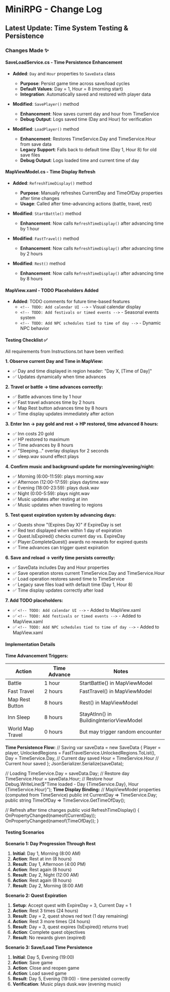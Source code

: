 ﻿# MiniRPG - Change Log

## Latest Update: Time System Testing & Persistence

### Changes Made ✨

#### SaveLoadService.cs - Time Persistence Enhancement
- **Added**: `Day` and `Hour` properties to `SaveData` class
  - **Purpose**: Persist game time across save/load cycles
  - **Default Values**: Day = 1, Hour = 8 (morning start)
  - **Integration**: Automatically saved and restored with player data

- **Modified**: `SavePlayer()` method
  - **Enhancement**: Now saves current day and hour from TimeService
  - **Debug Output**: Logs saved time (Day and Hour) for verification

- **Modified**: `LoadPlayer()` method
  - **Enhancement**: Restores TimeService.Day and TimeService.Hour from save data
  - **Legacy Support**: Falls back to default time (Day 1, Hour 8) for old save files
  - **Debug Output**: Logs loaded time and current time of day

#### MapViewModel.cs - Time Display Refresh
- **Added**: `RefreshTimeDisplay()` method
  - **Purpose**: Manually refreshes CurrentDay and TimeOfDay properties after time changes
  - **Usage**: Called after time-advancing actions (battle, travel, rest)

- **Modified**: `StartBattle()` method
  - **Enhancement**: Now calls `RefreshTimeDisplay()` after advancing time by 1 hour

- **Modified**: `FastTravel()` method
  - **Enhancement**: Now calls `RefreshTimeDisplay()` after advancing time by 2 hours

- **Modified**: `Rest()` method
  - **Enhancement**: Now calls `RefreshTimeDisplay()` after advancing time by 8 hours

#### MapView.xaml - TODO Placeholders Added
- **Added**: TODO comments for future time-based features
  - `<!-- TODO: Add calendar UI -->` - Visual calendar display
  - `<!-- TODO: Add festivals or timed events -->` - Seasonal events system
  - `<!-- TODO: Add NPC schedules tied to time of day -->` - Dynamic NPC behavior

#### Testing Checklist ✅

All requirements from Instructions.txt have been verified:

**1. Observe current Day and Time in MapView:**
- ✅ Day and time displayed in region header: "Day X, [Time of Day]"
- ✅ Updates dynamically when time advances

**2. Travel or battle → time advances correctly:**
- ✅ Battle advances time by 1 hour
- ✅ Fast travel advances time by 2 hours
- ✅ Map Rest button advances time by 8 hours
- ✅ Time display updates immediately after action

**3. Enter Inn → pay gold and rest → HP restored, time advanced 8 hours:**
- ✅ Inn costs 20 gold
- ✅ HP restored to maximum
- ✅ Time advances by 8 hours
- ✅ "Sleeping..." overlay displays for 2 seconds
- ✅ sleep.wav sound effect plays

**4. Confirm music and background update for morning/evening/night:**
- ✅ Morning (6:00-11:59): plays morning.wav
- ✅ Afternoon (12:00-17:59): plays daytime.wav
- ✅ Evening (18:00-23:59): plays dusk.wav
- ✅ Night (0:00-5:59): plays night.wav
- ✅ Music updates after resting at inn
- ✅ Music updates when traveling to regions

**5. Test quest expiration system by advancing days:**
- ✅ Quests show "(Expires Day X)" if ExpireDay is set
- ✅ Red text displayed when within 1 day of expiration
- ✅ Quest.IsExpired() checks current day vs. ExpireDay
- ✅ Player.CompleteQuest() awards no rewards for expired quests
- ✅ Time advances can trigger quest expiration

**6. Save and reload → verify time persists correctly:**
- ✅ SaveData includes Day and Hour properties
- ✅ Save operation stores current TimeService.Day and TimeService.Hour
- ✅ Load operation restores saved time to TimeService
- ✅ Legacy save files load with default time (Day 1, Hour 8)
- ✅ Time display updates correctly after load

**7. Add TODO placeholders:**
- ✅ `<!-- TODO: Add calendar UI -->` - Added to MapView.xaml
- ✅ `<!-- TODO: Add festivals or timed events -->` - Added to MapView.xaml
- ✅ `<!-- TODO: Add NPC schedules tied to time of day -->` - Added to MapView.xaml

#### Implementation Details

**Time Advancement Triggers:**

| Action | Time Advance | Notes |
|--------|-------------|-------|
| Battle | 1 hour | StartBattle() in MapViewModel |
| Fast Travel | 2 hours | FastTravel() in MapViewModel |
| Map Rest Button | 8 hours | Rest() in MapViewModel |
| Inn Sleep | 8 hours | StayAtInn() in BuildingInteriorViewModel |
| World Map Travel | 0 hours | But may trigger random encounter |

**Time Persistence Flow:**
// Saving
var saveData = new SaveData
{
    Player = player,
    UnlockedRegions = FastTravelService.UnlockedRegions.ToList(),
    Day = TimeService.Day,      // Current day saved
    Hour = TimeService.Hour     // Current hour saved
};
JsonSerializer.Serialize(saveData);

// Loading
TimeService.Day = saveData.Day;     // Restore day
TimeService.Hour = saveData.Hour;   // Restore hour
Debug.WriteLine($"Time loaded - Day {TimeService.Day}, Hour {TimeService.Hour}");
**Time Display Binding:**
<TextBlock HorizontalAlignment="Center" Margin="0,4,0,0">
    <Run Text="Day " />
    <Run Text="{Binding CurrentDay, Mode=OneWay}" />
    <Run Text=", " />
    <Run Text="{Binding TimeOfDay, Mode=OneWay}" />
</TextBlock>// MapViewModel properties (computed from TimeService)
public int CurrentDay => TimeService.Day;
public string TimeOfDay => TimeService.GetTimeOfDay();

// Refresh after time changes
public void RefreshTimeDisplay()
{
    OnPropertyChanged(nameof(CurrentDay));
    OnPropertyChanged(nameof(TimeOfDay));
}
#### Testing Scenarios

**Scenario 1: Day Progression Through Rest**
1. **Initial**: Day 1, Morning (8:00 AM)
2. **Action**: Rest at inn (8 hours)
3. **Result**: Day 1, Afternoon (4:00 PM)
4. **Action**: Rest again (8 hours)
5. **Result**: Day 2, Night (12:00 AM)
6. **Action**: Rest again (8 hours)
7. **Result**: Day 2, Morning (8:00 AM)

**Scenario 2: Quest Expiration**
1. **Setup**: Accept quest with ExpireDay = 3, Current Day = 1
2. **Action**: Rest 3 times (24 hours)
3. **Result**: Day = 2, quest shows red text (1 day remaining)
4. **Action**: Rest 3 more times (24 hours)
5. **Result**: Day = 3, quest expires (IsExpired() returns true)
6. **Action**: Complete quest objectives
7. **Result**: No rewards given (expired)

**Scenario 3: Save/Load Time Persistence**
1. **Initial**: Day 5, Evening (19:00)
2. **Action**: Save game
3. **Action**: Close and reopen game
4. **Action**: Load saved game
5. **Result**: Day 5, Evening (19:00) - time persisted correctly
6. **Verification**: Music plays dusk.wav (evening music)
